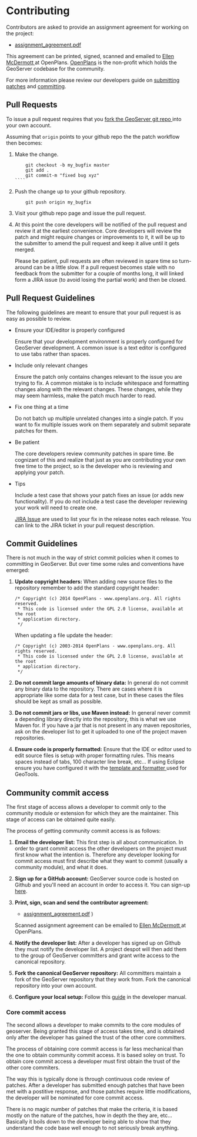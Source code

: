 # Contributing

Contributors are asked to provide an assignment agreement for working on the project:

* [assignment_agreement.pdf](http://docs.geoserver.org/latest/en/developer/_downloads/assignment_agreement.pdf)

This agreement can be printed, signed, scanned and emailed to [Ellen McDermott ](mailto:emcdermott@openplans.org>) at OpenPlans. [OpenPlans](http://openplans.org/about/>)
is the  non-profit which holds the GeoServer codebase for the community.

For more information please review our developers guide on  [submitting patches](http://docs.geoserver.org/latest/en/developer/policies/patches.html) and [committing](http://docs.geoserver.org/latest/en/developer/policies/committing.html).

## Pull Requests

To issue a pull request 
requires that you [fork the GeoServer git repo ](https://github.com/geoserver/geoserver/fork_select>) into 
your own account.

Assuming that `origin` points to your github repo the the patch workflow then becomes:

1. Make the change.
   `````
       git checkout -b my_bugfix master
       git add .
       git commit-m "fixed bug xyz"
   ````
2. Push the change up to your github repository.
   ````  
       git push origin my_bugfix
   ````
3. Visit your github repo page and issue the pull request. 

4. At this point the core developers will be notified of the pull request and review it at the earliest convenience. Core developers will review the patch and might require changes or improvements to it, it will be up to the submitter to amend the pull request and keep it alive until it gets merged.
   
   Please be patient, pull requests are often reviewed in spare time so turn-around can be a little slow. If a pull request becomes stale with no feedback from the submitter for a couple of months long, it will linked  form a JIRA issue (to avoid losing the partial work) and then be closed.

## Pull Request Guidelines

The following guidelines are meant to ensure that your pull request is as easy as possible to  review.

* Ensure your IDE/editor is properly configured

  Ensure that your development environment is properly configured for GeoServer development. A common issue is a text editor is configured to use tabs rather than spaces.

* Include only relevant changes
  
  Ensure the patch only contains changes relevant to the issue you are trying to fix. A common mistake is  to include whitespace and formatting changes along with the relevant changes. These changes, while they  may seem harmless, make the patch much harder to read.

* Fix one thing at a time
  
  Do not batch up multiple unrelated changes into a single patch. If you want to fix multiple issues work on them separately and submit separate patches for them.

* Be patient
  
  The core developers review community patches in spare time. Be cognizant of this and realize that just  as you are contributing your own free time to the project, so is the developer who is reviewing and applying your patch.

* Tips

  Include a test case that shows your patch fixes an issue (or adds new functionality). If you do not include a test case the developer reviewing your work will need to create one.
  
  [JIRA Issue](http://jira.codehaus.org/browse/GEOS) are used to list your fix in the release notes each release. You can link to the JIRA ticket in your pull request description.

## Commit Guidelines

There is not much in the way of strict commit policies when it comes to committing
in GeoServer. But over time some rules and conventions have emerged:

1. **Update copyright headers:** When adding new source files to the repository remember to add the standard copyright header:

   ```
   /* Copyright (c) 2014 OpenPlans - www.openplans.org. All rights reserved.
    * This code is licensed under the GPL 2.0 license, available at the root
    * application directory.
    */
   ```
   When updating a file update the header:

   ```
   /* Copyright (c) 2003-2014 OpenPlans - www.openplans.org. All rights reserved.
    * This code is licensed under the GPL 2.0 license, available at the root
    * application directory.
    */
   ```
2. **Do not commit large amounts of binary data:** In general do not commit any binary data to the repository. There are cases where it is appropriate like some data for a test case, but in these cases the files should be kept as small as possible.

3. **Do not commit jars or libs, use Maven instead:** In general never commit a depending library directly into the repository, this is what we use Maven for. If you have a jar that is not present in any maven repositories, ask on the developer list to get it uploaded to one of the project maven repositories.

4. **Ensure code is properly formatted:** Ensure that the IDE or editor used to edit source files is setup with proper
   formatting rules. This means spaces instead of tabs, 100 character line break, etc...
   If using Eclipse ensure you have configured it with the [template and formatter ](http://docs.geotools.org/latest/developer/conventions/code/style.html#use-of-formatting-tools>) used for GeoTools.
   
## Community commit access

The first stage of access allows a developer to commit only to the community
module or extension for which they are the maintainer. This stage of access can
be obtained quite easily.

The process of getting community commit access is as follows:

1. **Email the developer list:** This first step is all about communication. In order to grant commit access the other developers on the project must first know what the intention is. Therefore any developer looking for commit access must first describe what they want to commit (usually a community module), and what it does.

2. **Sign up for a GitHub account:** GeoServer source code is hosted on Github and you'll need an account in order to access it. You can sign-up [here](https://github.com/signup/>).

3. **Print, sign, scan and send the contributor agreement:**
   * [assignment_agreement.pdf](http://docs.geoserver.org/latest/en/developer/_downloads/assignment_agreement.pdf) )
   
   Scanned assignment agreement can be emailed to [Ellen McDermott ](mailto:emcdermott@openplans.org>) at OpenPlans.
   
4. **Notify the developer list:** After a developer has signed up on Github they must notify the developer list. A project despot will then add them to the group of GeoServer committers and grant write access to the canonical repository.

5. **Fork the canonical GeoServer repository:** All committers maintain a fork of the GeoServer repository that they work from. Fork the canonical repository into your own account.

6. **Configure your local setup:** Follow this [guide](http://docs.geoserver.org/latest/en/developer/source.html#source) in the developer manual.

### Core commit access

The second allows a developer to make commits to the core modules of geoserver.
Being granted this stage of access takes time, and is obtained only after the
developer has gained the trust of the other core committers.

The process of obtaining core commit access is far less mechanical than the one
to obtain community commit access. It is based soley on trust. To obtain core
commit access a developer must first obtain the trust of the other core
commiters.

The way this is typically done is through continuous code review of patches.
After a developer has submitted enough patches that have been met with a
postitive response, and those patches require little modifications, the
developer will be nominated for core commit access.

There is no magic number of patches that make the criteria, it is based mostly
on the nature of the patches, how in depth the they are, etc... Basically it
boils down to the developer being able to show that they understand the code base
well enough to not seriously break anything.
